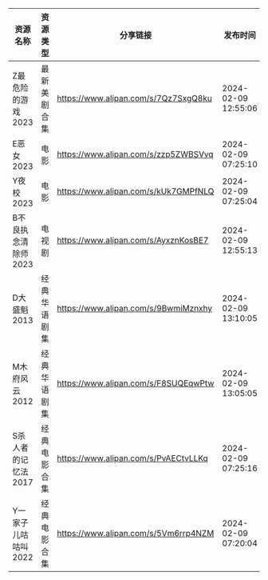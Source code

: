 | 资源名称         | 资源类型   | 分享链接                                 | 发布时间                |
| ------------ | ------ | ------------------------------------ | ------------------- |
| Z最危险的游戏2023  | 最新美剧合集 | https://www.alipan.com/s/7Qz7SxgQ8ku | 2024-02-09 12:55:06 |
| E恶女2023      | 电影     | https://www.alipan.com/s/zzp5ZWBSVvq | 2024-02-09 07:25:10 |
| Y夜校2023      | 电影     | https://www.alipan.com/s/kUk7GMPfNLQ | 2024-02-09 07:25:04 |
| B不良执念清除师2023 | 电视剧    | https://www.alipan.com/s/AyxznKosBE7 | 2024-02-09 12:55:13 |
| D大盛魁2013     | 经典华语剧集 | https://www.alipan.com/s/9BwmiMznxhy | 2024-02-09 13:10:05 |
| M木府风云2012    | 经典华语剧集 | https://www.alipan.com/s/F8SUQEqwPtw | 2024-02-09 13:05:05 |
| S杀人者的记忆法2017 | 经典电影合集 | https://www.alipan.com/s/PvAECtvLLKq | 2024-02-09 07:25:16 |
| Y一家子儿咕咕叫2022 | 经典电影合集 | https://www.alipan.com/s/5Vm6rrp4NZM | 2024-02-09 07:20:04 |
